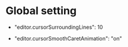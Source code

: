 # Global setting

- "editor.cursorSurroundingLines": 10

- "editor.cursorSmoothCaretAnimation": "on"
 

